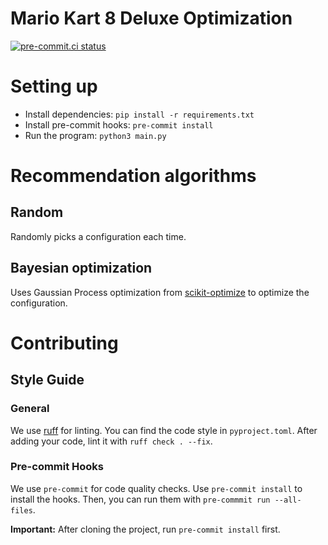 # Mario Kart 8 Deluxe Optimization

[![pre-commit.ci status](https://results.pre-commit.ci/badge/github/yrahul3910/mk8d/master.svg)](https://results.pre-commit.ci/latest/github/yrahul3910/mk8d/master)

# Setting up

* Install dependencies: `pip install -r requirements.txt`
* Install pre-commit hooks: `pre-commit install`
* Run the program: `python3 main.py`

# Recommendation algorithms

## Random

Randomly picks a configuration each time.

## Bayesian optimization

Uses Gaussian Process optimization from [scikit-optimize](https://scikit-optimize.github.io/stable/) to optimize the configuration.

# Contributing

## Style Guide

### General

We use [ruff](https://beta.ruff.rs) for linting. You can find the code style in `pyproject.toml`. After adding your code,
lint it with `ruff check . --fix`.

### Pre-commit Hooks

We use `pre-commit` for code quality checks. Use `pre-commit install` to install the hooks. Then, you can run them with
`pre-commmit run --all-files`.

**Important:** After cloning the project, run `pre-commit install` first.
